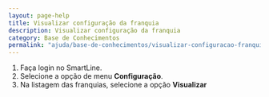 ```yaml
---
layout: page-help
title: Visualizar configuração da franquia
description: Visualizar configuração da franquia
category: Base de Conhecimentos
permalink: "ajuda/base-de-conhecimentos/visualizar-configuracao-franquia"
---
```


<!-- # Visualizar configuração da franquia -->

1. Faça login no SmartLine.
2. Selecione a opção de menu **Configuração**.
3. Na listagem das franquias, selecione a opção **Visualizar**